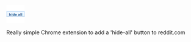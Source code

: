 ![hide-all](icon.png "hide-all")


Really simple Chrome extension to add a 'hide-all' button to reddit.com